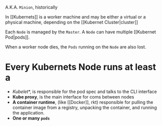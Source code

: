 A.K.A.  `Minion`, historically

In [[Kubernets]] is a worker machine and may be either a virtual or a physical machine, depending on the [[Kubernet Cluster|cluster]]

Each `Node` is managed by the `Master`. A `Node` can have multiple [[Kubernet Pod|pods]].

When a worker node dies, the `Pods` running on the `Node` are also lost.

# Every Kubernets Node runs at least a

* *Kubelet**, is responsible for the pod spec and talks to the CLI interface
* **Kube proxy**, is the main interface for coms between nodes
* **A container runtime**, (like [[Docker]], rkt) responsible for pulling the container image from a registry, unpacking the container, and running the application.
* **One or many `pods`**